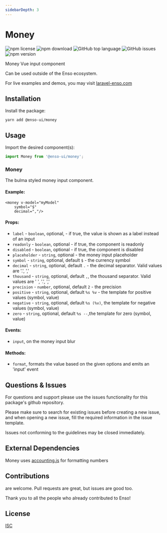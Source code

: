 ```yaml
---
sidebarDepth: 3
---
```


# Money

![npm license](https://img.shields.io/npm/l/@enso-ui/money.svg) 
![npm download](https://img.shields.io/npm/dm/@enso-ui/money.svg) 
![GitHub top language](https://img.shields.io/github/languages/top/enso-ui/money.svg) 
![GitHub issues](https://img.shields.io/github/issues/enso-ui/money.svg) 
![npm version](https://img.shields.io/npm/v/@enso-ui/money.svg) 

Money Vue input component

Can be used outside of the Enso ecosystem.

For live examples and demos, you may visit [laravel-enso.com](https://www.laravel-enso.com)

## Installation

Install the package:
```
yarn add @enso-ui/money
```

## Usage
Import the desired component(s):
```js
import Money from '@enso-ui/money';
```

### Money
The bulma styled money input component. 

#### Example:
```vue
<money v-model="myModel"
    symbol="$"
    decimal=","/>
```

#### Props:
- `label` - `boolean`, optional, - if true, the value is shown as a label instead of an input 
- `readonly` - `boolean`, optional - if true, the component is readonly
- `disabled` - `boolean`, optional - if true, the component is disabled
- `placeholder` - `string`, optional - the money input placeholder
- `symbol` - `string`, optional, default `$` - the currency symbol
- `decimal` - `string`, optional, default `.` - the decimal separator. Valid values are '.', ','
- `thousand` - `string`, optional, default `,`, the thousand separator. Valid values are ' ', '.', ','
- `precision` - `number`, optional, default `2` - the precision
- `positive` - `string`, optional, default `%s %v` - the template for positive values (symbol, value)
- `negative` - `string`, optional, default `%s (%v)`, the template for negative values (symbol, value)
- `zero` - `string`, optional, default `%s --`,the template for zero (symbol, value)

#### Events:
- `input`, on the money input blur

#### Methods:
- `format`, formats the value based on the given options and emits an 'input' event

## Questions & Issues

For questions and support please use the issues functionality
for this package's github repository.

Please make sure to search for existing issues before creating a new issue,
and when opening a new issue, fill the required information in the issue template.

Issues not conforming to the guidelines may be closed immediately.

## External Dependencies

Money uses [accounting.js](http://openexchangerates.github.io/accounting.js/) for formatting numbers

## Contributions

are welcome. Pull requests are great, but issues are good too.

Thank you to all the people who already contributed to Enso!

## License

[ISC](https://opensource.org/licenses/ISC)
